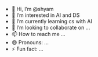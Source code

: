 - 👋 Hi, I’m @shyam
- 👀 I’m interested in AI and DS
- 🌱 I’m currently learning cs with AI
- 💞️ I’m looking to collaborate on ...
- 📫 How to reach me ...
- 😄 Pronouns: ...
- ⚡ Fun fact: ...

<!---
Blackboi16/Blackboi16 is a ✨ special ✨ repository because its `README.md` (this file) appears on your GitHub profile.
You can click the Preview link to take a look at your changes.
--->
